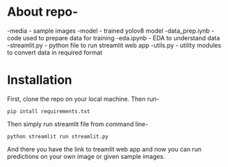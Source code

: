 # About repo-

-media - sample images
-model - trained yolov8 model
-data_prep.iynb - code used to prepare data for training
-eda.ipynb - EDA to understand data 
-streamlit.py - python file to run streamlit web app
-utils.py - utility modules to convert data in required format



# Installation
First, clone the repo on your local machine. Then run-
```
pip intall requirements.txt
```

Then simply run streamlit file from command line-
```
python streamlit run streamlit.py
```

And there you have the link to treamlit web app and now you can run predictions on your own image or given sample images.